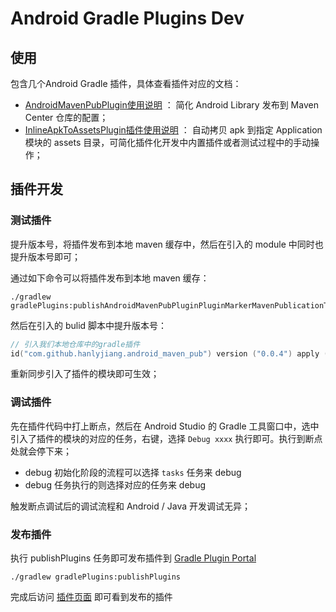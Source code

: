 # Android Gradle Plugins Dev

## 使用

包含几个Android Gradle 插件，具体查看插件对应的文档：

* [AndroidMavenPubPlugin使用说明](doc/AndroidMavenPubPlugin使用说明.md) ： 简化 Android Library 发布到 Maven Center 仓库的配置；
* [InlineApkToAssetsPlugin插件使用说明](InlineApkToAssetsPlugin使用说明.md) ： 自动拷贝 apk 到指定 Application 模块的 assets 目录，可简化插件化开发中内置插件或者测试过程中的手动操作；

## 插件开发

### 测试插件

提升版本号，将插件发布到本地 maven 缓存中，然后在引入的 module 中同时也提升版本号即可；

通过如下命令可以将插件发布到本地 maven 缓存：

```shell
./gradlew gradlePlugins:publishAndroidMavenPubPluginPluginMarkerMavenPublicationToMavenLocal
```

然后在引入的 bulid 脚本中提升版本号：

```kotlin
// 引入我们本地仓库中的gradle插件
id("com.github.hanlyjiang.android_maven_pub") version ("0.0.4") apply (false)
```

重新同步引入了插件的模块即可生效；

### 调试插件

先在插件代码中打上断点，然后在 Android Studio 的 Gradle 工具窗口中，选中引入了插件的模块的对应的任务，右键，选择 `Debug xxxx` 执行即可。执行到断点处就会停下来；

* debug 初始化阶段的流程可以选择 `tasks` 任务来 debug
* debug 任务执行的则选择对应的任务来 debug

触发断点调试后的调试流程和 Android / Java 开发调试无异；

### 发布插件

执行 publishPlugins 任务即可发布插件到 [Gradle Plugin Portal](https://plugins.gradle.org/)

```shell
./gradlew gradlePlugins:publishPlugins
```

完成后访问 [插件页面](https://plugins.gradle.org/u/hanlyjiang) 即可看到发布的插件

